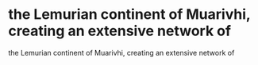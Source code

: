 # the Lemurian continent of Muarivhi, creating an extensive network of

the Lemurian continent of Muarivhi, creating an extensive network of